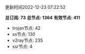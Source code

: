 更新时间2022-12-23 07:22:52

**总订阅: 73**
**总节点: 1364**
**有效节点: 411**
- trojan节点: 42
- ss节点: 130
- v2ray节点: 235
- ssr节点: 4
